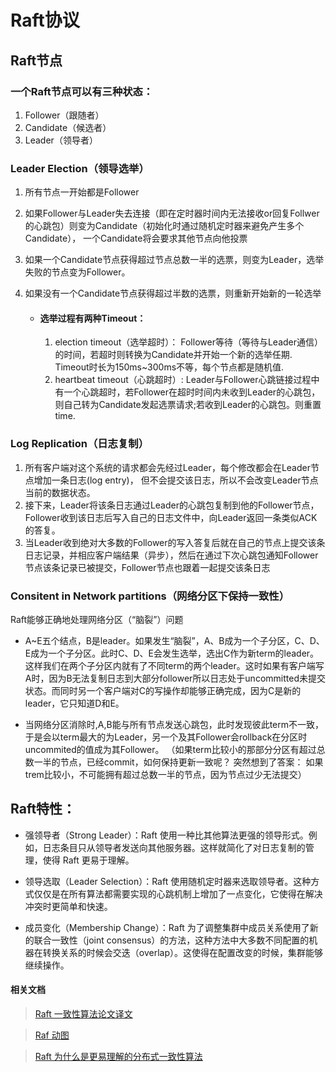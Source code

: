 # Raft协议


## Raft节点

### 一个Raft节点可以有三种状态：

1. Follower（跟随者）
2. Candidate（候选者）
3. Leader（领导者）

### Leader Election（领导选举）

1. 所有节点一开始都是Follower
2. 如果Follower与Leader失去连接（即在定时器时间内无法接收or回复Follwer的心跳包）则变为Candidate（初始化时通过随机定时器来避免产生多个Candidate）， 一个Candidate将会要求其他节点向他投票
3. 如果一个Candidate节点获得超过节点总数一半的选票，则变为Leader，选举失败的节点变为Follower。
4. 如果没有一个Candidate节点获得超过半数的选票，则重新开始新的一轮选举

    + #### 选举过程有两种Timeout：
        1. election timeout（选举超时）： Follower等待（等待与Leader通信）的时间，若超时则转换为Candidate并开始一个新的选举任期.
        <br/>Timeout时长为150ms~300ms不等，每个节点都是随机值.
        2.  heartbeat timeout（心跳超时）: Leader与Follower心跳链接过程中有一个心跳超时，若Follower在超时时间内未收到Leader的心跳包，则自己转为Candidate发起选票请求;若收到Leader的心跳包。则重置time.


### Log Replication（日志复制）

1. 所有客户端对这个系统的请求都会先经过Leader，每个修改都会在Leader节点增加一条日志(log entry)， 但不会提交该日志，所以不会改变Leader节点当前的数据状态。
2. 接下来，Leader将该条日志通过Leader的心跳包复制到他的Follower节点，Follower收到该日志后写入自己的日志文件中，向Leader返回一条类似ACK的答复。
3. 当Leader收到绝对大多数的Follower的写入答复后就在自己的节点上提交该条日志记录，并相应客户端结果（异步），然后在通过下次心跳包通知Follower节点该条记录已被提交，Follower节点也跟着一起提交该条日志

### Consitent in Network partitions（网络分区下保持一致性）

Raft能够正确地处理网络分区（“脑裂”）问题

+ A~E五个结点，B是leader。如果发生“脑裂”，A、B成为一个子分区，C、D、E成为一个子分区。此时C、D、E会发生选举，选出C作为新term的leader。这样我们在两个子分区内就有了不同term的两个leader。这时如果有客户端写A时，因为B无法复制日志到大部分follower所以日志处于uncommitted未提交状态。而同时另一个客户端对C的写操作却能够正确完成，因为C是新的leader，它只知道D和E。

+ 当网络分区消除时,A,B能与所有节点发送心跳包，此时发现彼此term不一致，于是会以term最大的为Leader，另一个及其Follower会rollback在分区时uncommited的值成为其Follower。  （如果term比较小的那部分分区有超过总数一半的节点，已经commit，如何保持更新一致呢？ 突然想到了答案： 如果trem比较小，不可能拥有超过总数一半的节点，因为节点过少无法提交）


## Raft特性：

+ 强领导者（Strong Leader）：Raft 使用一种比其他算法更强的领导形式。例如，日志条目只从领导者发送向其他服务器。这样就简化了对日志复制的管理，使得 Raft 更易于理解。

+ 领导选取（Leader Selection）：Raft 使用随机定时器来选取领导者。这种方式仅仅是在所有算法都需要实现的心跳机制上增加了一点变化，它使得在解决冲突时更简单和快速。

+ 成员变化（Membership Change）：Raft 为了调整集群中成员关系使用了新的联合一致性（joint consensus）的方法，这种方法中大多数不同配置的机器在转换关系的时候会交迭（overlap）。这使得在配置改变的时候，集群能够继续操作。



#### 相关文档
> [Raft 一致性算法论文译文](http://www.infoq.com/cn/articles/raft-paper)

> [Raf 动图](http://thesecretlivesofdata.com/raft/)

>[Raft 为什么是更易理解的分布式一致性算法](https://www.cnblogs.com/mindwind/p/5231986.html)
